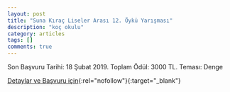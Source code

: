 ```yaml
---
layout: post
title: "Suna Kıraç Liseler Arası 12. Öykü Yarışması"
description: "koç okulu"
category: articles
tags: []
comments: true
---
```


Son Başvuru Tarihi: 18 Şubat 2019. Toplam Ödül: 3000 TL.
Teması: Denge

[Detaylar ve Başvuru için](http://www.koc.k12.tr/tr/2018/12/3720/?utm_source=edebiyatyarismalari.com&utm_medium=affiliate){:rel="nofollow"}{:target="_blank"}